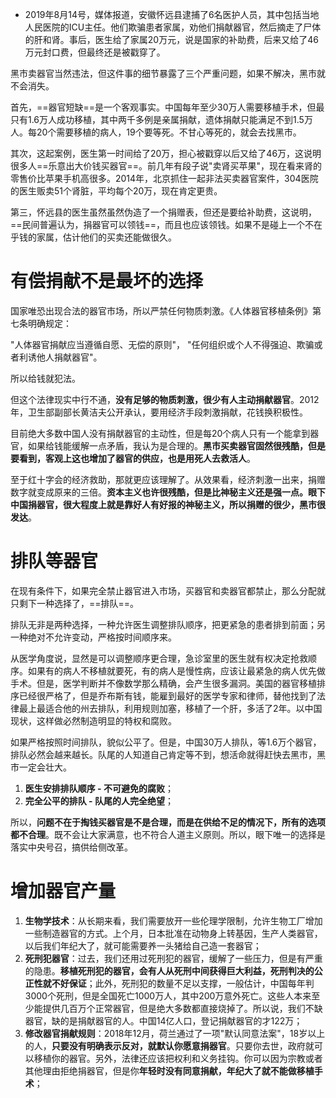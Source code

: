- 2019年8月14号，媒体报道，安徽怀远县逮捕了6名医护人员，其中包括当地人民医院的ICU主任。他们欺骗患者家属，劝他们捐献器官，然后摘走了尸体的肝和肾。事后，医生给了家属20万元，说是国家的补助费，后来又给了46万元封口费，但最终还是被戳穿了。

黑市卖器官当然违法，但这件事的细节暴露了三个严重问题，如果不解决，黑市就不会消失。

首先，==器官短缺==是一个客观事实。中国每年至少30万人需要移植手术，但最只有1.6万人成功移植，其中两千多例是亲属捐献，遗体捐献只能满足不到1.5万人。每20个需要移植的病人，19个要等死。不甘心等死的，就会去找黑市。

其次，这起案例，医生第一时间给了20万，担心被戳穿以后又给了46万，这说明很多人==乐意出大价钱买器官==。前几年有段子说"卖肾买苹果"，现在看来肾的零售价比苹果手机高很多。2014年，北京抓住一起非法买卖器官案件，304医院的医生贩卖51个肾脏，平均每个20万，现在肯定更贵。

第三，怀远县的医生虽然虽然伪造了一个捐赠表，但还是要给补助费，这说明，==民间普遍认为，捐器官可以领钱==，而且也应该领钱。如果不是碰上一个不在乎钱的家属，估计他们的买卖还能做很久。

# 有偿捐献不是最坏的选择

国家唯恐出现合法的器官市场，所以严禁任何物质刺激。《人体器官移植条例》第七条明确规定：

"人体器官捐献应当遵循自愿、无偿的原则"，
"任何组织或个人不得强迫、欺骗或者利诱他人捐献器官"。

所以给钱就犯法。

但这个法律现实中行不通，**没有足够的物质刺激，很少有人主动捐献器官**。2012年，卫生部副部长黄洁夫公开承认，要用经济手段刺激捐献，花钱换积极性。

目前绝大多数中国人没有捐献器官的主动性，但是每20个病人只有一个能拿到器官，如果给钱能缓解一点矛盾，我认为是合理的。**黑市买卖器官固然很残酷，但是要看到，客观上这也增加了器官的供应，也是用死人去救活人**。

至于红十字会的经济救助，那就更应该理解了。从效果看，经济刺激一出来，捐赠数字就变成原来的三倍。**资本主义也许很残酷，但是比神秘主义还是强一点。眼下中国捐器官，很大程度上就是靠好人有好报的神秘主义，所以捐赠的很少，黑市很发达**。

# 排队等器官

在现有条件下，如果完全禁止器官进入市场，买器官和卖器官都禁止，那么分配就只剩下一种选择了，==排队==。

排队无非是两种选择，一种允许医生调整排队顺序，把更紧急的患者排到前面；另一种绝对不允许变动，严格按时间顺序来。

从医学角度说，显然是可以调整顺序更合理，急诊室里的医生就有权决定抢救顺序。如果有的病人不移植就要死，有的病人是慢性病，应该让最紧急的病人优先做手术。但是，医学判断并不像数学那么精确，会产生很多漏洞。美国的器官移植排序已经很严格了，但是乔布斯有钱，能雇到最好的医学专家和律师，替他找到了法律最上最适合他的州去排队，利用规则加塞，移植了一个肝，多活了2年。以中国现状，这样做必然制造明显的特权和腐败。

如果严格按照时间排队，貌似公平了。但是，中国30万人排队，等1.6万个器官，排队必然会越来越长。队尾的人知道自己肯定等不到，想活命就得赶快去黑市，黑市一定会壮大。

1. **医生安排排队顺序 - 不可避免的腐败**；
2. **完全公平的排队 - 队尾的人完全绝望**；

所以，**问题不在于掏钱买器官是不是合理，而是在供给不足的情况下，所有的选项都不合理**。既不会让大家满意，也不符合人道主义原则。所以，眼下唯一的选择是落实中央号召，搞供给侧改革。

# 增加器官产量

1. **生物学技术**：从长期来看，我们需要放开一些伦理学限制，允许生物工厂增加一些制造器官的方式。上个月，日本批准在动物身上转基因，生产人类器官，以后我们年纪大了，就可能需要养一头猪给自己造一套器官；
2. **死刑犯器官**：过去，我们还用过死刑犯的器官，缓解了一些压力，但是有严重的隐患。**移植死刑犯的器官，会有人从死刑中间获得巨大利益，死刑判决的公正性就不好保证**；此外，死刑犯的数量不足以支撑，一般估计，中国每年判3000个死刑，但是全国死亡1000万人，其中200万意外死亡。这些人本来至少能提供几百万个正常器官，但是绝大多数都直接烧掉了。所以说，我们不缺器官，缺的是捐献器官的人。中国14亿人口，登记捐献器官的才122万；
3. **修改器官捐献规则**：2018年12月，荷兰通过了一项"默认同意法案"，18岁以上的人，**只要没有明确表示反对，就默认你愿意捐器官**。只要你去世，政府就可以移植你的器官。另外，法律还应该把权利和义务挂钩。你可以因为宗教或者其他理由拒绝捐器官，但是你**年轻时没有同意捐献，年纪大了就不能做移植手术**；



